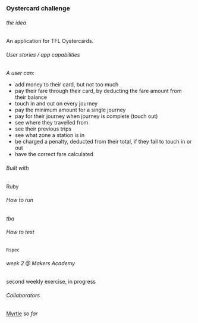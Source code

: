 ### Oystercard challenge

###### the idea
An application for TFL Oystercards.

###### User stories / app capabilities
_A user can:_ <br>
* add money to their card, but not too much
* pay their fare through their card, by deducting the fare amount from their balance
* touch in and out on every journey
* pay the minimum amount for a single journey
* pay for their journey when journey is complete (touch out)
* see where they travelled from
* see their previous trips
* see what zone a station is in
* be charged a penalty, deducted from their total, if they fail to touch in or out
* have the correct fare calculated

###### Built with

Ruby

###### How to run
_tba_

###### How to test

`Rspec`

###### week 2 @ Makers Academy
second weekly exercise, in progress

###### Collaborators
[Myrtle](https://github.com/Mrtly) _so far_
